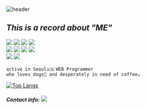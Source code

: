 ![header](https://capsule-render.vercel.app/api?type=slice&height=200&text=Hello!&fontAlign=85&fontAlignY=45&color=B0C4DE&fontColor=FFFFFF)

## *This is a record about "ME"*

<img src="https://img.shields.io/badge/Java-FFFFFF?style=flat-square&logo=Java&logoColor=orange"/></a> 
<img src="https://img.shields.io/badge/Javascript-FFFFFF?style=flat-square&logo=Javascript&logoColor=yellow"/></a>
<img src="https://img.shields.io/badge/HTML-FFFFFF?style=flat-square&logo=html5"/></a> 
<img src="https://img.shields.io/badge/CSS-FFFFFF?style=flat-square&logo=css3&logoColor=blue"/></a><br/>
<img src="https://img.shields.io/badge/Spring-FFFFFF?style=flat-square&logo=Spring"/></a>
<img src="https://img.shields.io/badge/SpringBoot-FFFFFF?style=flat-square&logo=SpringBoot"/></a>
<img src="https://img.shields.io/badge/React.js-FFFFFF?style=flat-square&logo=react"/></a>
<img src="https://img.shields.io/badge/Bootstrap-FFFFFF?style=flat-square&logo=bootstrap"/></a><br/>
<img src="https://img.shields.io/badge/MySQL-FFFFFF?style=flat-square&logo=Mysql"/></a>
<img src="https://img.shields.io/badge/AWS-FFFFFF?style=flat-square&logo=amazonaws&logoColor=black"/></a>

``active in Seoul🇰🇷`` ``WEB Programmer``<br/>
``who loves dogs🐶 and desperately in need of coffee☕``

[![Top Langs](https://github-readme-stats.vercel.app/api/top-langs/?username=manual-hue&layout=compact)](https://github.com/anuraghazra/github-readme-stats)

##### *Contact info:* <a href="mailto:ksoyoun315@gmail.com"><img src="https://img.shields.io/badge/Gmail-dc143c?logo=gmail&logoColor=white"></a>

##

<!-- ![footer](https://capsule-render.vercel.app/api?type=slice&color=B0C4DE&section=footer) -->
